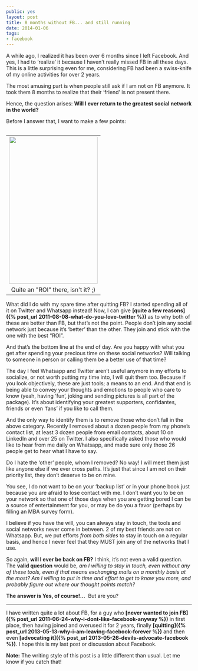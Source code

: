 ```yaml
---
public: yes
layout: post
title: 8 months without FB... and still running
date: 2014-01-06
tags:
- facebook
---
```


A while ago, I realized it has been over 6 months since I left Facebook. And yes, I had to ‘realize’ it because I haven’t really missed FB in all these days. This is a little surprising even for me, considering FB had been a swiss-knife of my online activities for over 2 years.

The most amusing part is when people still ask if I am not on FB anymore. It took them 8 months to realize that their ‘friend’ is not present there.

Hence, the question arises: **Will I ever return to the greatest social network in the world?**

Before I answer that, I want to make a few points:


<table cellpadding="0" cellspacing="0" class="tr-caption-container" style="float: left; margin-right: 1em; text-align: left;"><tbody><tr><td style="text-align: center;"><a href="http://2.bp.blogspot.com/-gQ_D0ICEdq0/UsXHqo8vs-I/AAAAAAAADdk/5FC9U5bYOSk/s1600/2013-06-05+10.33.26.png" imageanchor="1" style="clear: left; margin-bottom: 1em; margin-left: auto; margin-right: auto;"><img border="0" src="http://2.bp.blogspot.com/-gQ_D0ICEdq0/UsXHqo8vs-I/AAAAAAAADdk/5FC9U5bYOSk/s1600/2013-06-05+10.33.26.png" height="400" width="240"></a></td></tr><tr><td class="tr-caption" style="text-align: center;">Quite an "ROI" there, isn't it? ;)</td></tr></tbody></table>

What did I do with my spare time after quitting FB? I started spending all of it on Twitter and Whatsapp instead! Now, I can give **[quite a few reasons]({% post_url 2011-08-08-what-do-you-love-twitter %})** as to why both of these are better than FB, but that’s not the point. People don’t join any social network just because it’s ‘better’ than the other. They join and stick with the one with the best “ROI”.

And that’s the bottom line at the end of day. Are you happy with what you get after spending your precious time on these social networks? Will talking to someone in person or calling them be a better use of that time?

The day I feel Whatsapp and Twitter aren’t useful anymore in my efforts to socialize, or not worth putting my time into, I will quit them too. Because if you look objectively, these are just tools; a means to an end. And that end is being able to convey your thoughts and emotions to people who care to know (yeah, having ‘fun’, joking and sending pictures is all part of the package). It’s about identifying your greatest supporters, confidantes, friends or even ‘fans’ if you like to call them.

And the only way to identify them is to remove those who don’t fall in the above category. Recently I removed about a dozen people from my phone’s contact list, at least 3 dozen people from email contacts, about 10 on LinkedIn and over 25 on Twitter. I also specifically asked those who would like to hear from me daily on Whatsapp, and made sure only those 26 people get to hear what I have to say.

Do I hate the ‘other’ people, whom I removed? No way! I will meet them just like anyone else if we ever cross paths. It’s just that since I am not on their priority list, they don’t deserve to be on mine.

You see, I do not want to be on your ‘backup list’ or in your phone book just because you are afraid to lose contact with me. I don’t want you to be on your network so that one of those days when you are getting bored I can be a source of entertainment for you, or may be do you a favor (perhaps by filling an MBA survey form).

I believe if you have the will, you can always stay in touch, the tools and social networks never come in between. 2 of my best friends are not on Whatsapp. But, we put efforts _from both sides_ to stay in touch on a regular basis, and hence I never feel that they MUST join any of the networks that I use.


So again, **will I ever be back on FB?** I think, it’s not even a valid question. The **valid question** would be, _am I willing to stay in touch, even without any of these tools, even if that means exchanging mails on a monthly basis at the most? Am I willing to put in time and effort to get to know you more, and probably figure out where our thought points match?_

**The answer is Yes, of course!...**  But are you?


* * *

I have written quite a lot about FB, for a guy who **[never wanted to join FB]({% post_url 2011-06-24-why-i-dont-like-facebook-anyway %})** in first place, then having joined and overused it for 2 years, finally **[quitting]({% post_url 2013-05-13-why-i-am-leaving-facebook-forever %})** and then even **[advocating it]({% post_url 2013-05-26-devils-advocate-facebook %})**. I hope this is my last post or discussion about Facebook.

**Note:** The writing style of this post is a little different than usual. Let me know if you catch that!
